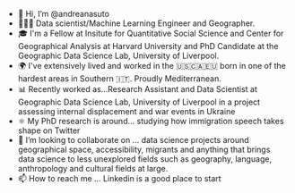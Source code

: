 - 👋 Hi, I’m @andreanasuto
- 👨🏽‍💻 Data scientist/Machine Learning Engineer and Geographer.
- 🎓 I'm a Fellow at Insitute for Quantitative Social Science and Center for Geographical Analysis at Harvard University and PhD Candidate at the Geographic Data Science Lab, University of Liverpool.
- 🌍 I've extensively lived and worked in the 🇺🇸🇨🇦🇪🇺 born in one of the hardest areas in Southern 🇮🇹. Proudly Mediterranean.
- 📊 Recently worked as...Research Assistant and Data Scientist at Geographic Data Science Lab, University of Liverpool in a project assessing internal displacement and war events in Ukraine 
- ⚛️  My PhD research is around... studying how immigration speech takes shape on Twitter
- 💞️ I’m looking to collaborate on ... data science projects around geographical space, accessibility, migrants and anything that brings data science to less unexplored fields such as geography, language, anthropology and cultural fields at large.
- 📫 How to reach me ... Linkedin is a good place to start

<!---
andreanasuto/andreanasuto is a ✨ special ✨ repository because its `README.md` (this file) appears on your GitHub profile.
You can click the Preview link to take a look at your changes.
--->
